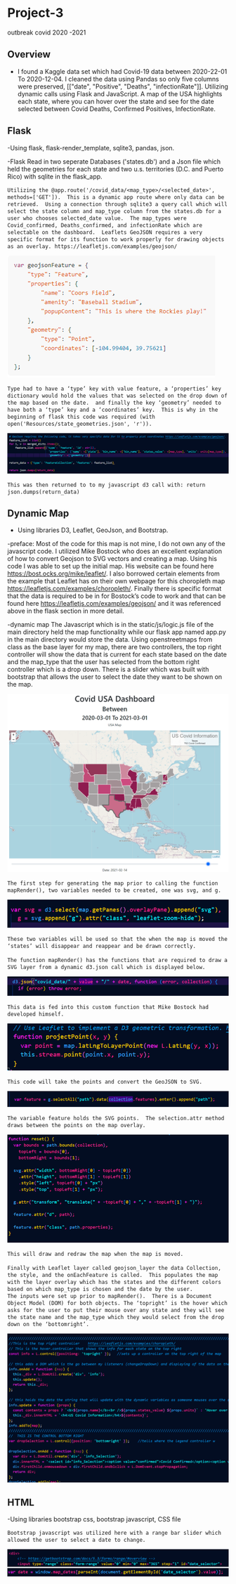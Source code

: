 # Project-3
outbreak covid 2020 -2021
## Overview 
- I found a Kaggle data set which had Covid-19 data between 2020-22-01 To 2020-12-04. I cleaned the data using Pandas so only five columns were preserved, [["date", "Positive", "Deaths", "infectionRate"]].  Utilizing dynamic calls using Flask and JavaScript.  A map of the USA highlights each state, where you can hover over the state and see for the date selected between Covid Deaths, Confirmed Positives, InfectionRate.

## Flask
-Using flask, flask-render_template, sqlite3, pandas, json.

-Flask
    Read in two seperate Databases ('states.db') and a Json file which held the geometries for each state and two u.s. territories (D.C. and Puerto Rico) with sqlite in the flask_app. 

    Utilizing the @app.route('/covid_data/<map_type>/<selected_date>', methods=['GET']).  This is a dynamic app route where only data can be retrieved.  Using a connection through sqlite3 a query call which will select the state column and map_type column from the states.db for a user who chooses selected_date value.  The map_types were Covid_confirmed, Deaths_confirmed, and infectionRate which are selectable on the dashboard.  Leaflets GeoJSON requires a very specific format for its function to work properly for drawing objects as an overlay. https://leafletjs.com/examples/geojson/
    
![geojson example](<images/geojson_example.png>)<br>

    Type had to have a ‘type’ key with value feature, a ‘properties’ key dictionary would hold the values that was selected on the drop down of the map based on the date.  and finally the key ‘geometry’ needed to have both a ‘type’ key and a ‘coordinates’ key.  This is why in the beginning of flask this code was required (with open('Resources/state_geometries.json', 'r')).

![loop for data](<images/data_loop.png>)<br>

    This was then returned to to my javascript d3 call with: return json.dumps(return_data)

## Dynamic Map
- Using libraries D3, Leaflet, GeoJson, and Bootstrap.

-preface:
    Most of the code for this map is not mine, I do not own any of the javascript code.  I utilized Mike Bostock who does an excellent explanation of how to convert Geojson to SVG vectors and creating a map.  Using his code I was able to set up the initial map.  His website can be found here https://bost.ocks.org/mike/leaflet/.  I also borrowed certain elements from the example that Leaflet has on their own webpage for this choropleth map https://leafletjs.com/examples/choropleth/.  Finally there is specific format that the data is required to be in for Bostock’s code to work and that can be found here https://leafletjs.com/examples/geojson/ and it was referenced above in the flask section in more detail.

-dynamic map
    The Javascript which is in the static/js/logic.js file of the main directory held the map functionality while our flask app named app.py in the main directory would store the data.  Using openstreetmaps from class as the base layer for my map, there are two controllers, the top right controller will show the data that is current for each state based on the date and the map_type that the user has selected from the bottom right controller which is a drop down. There is a slider which was built with bootstrap that allows the user to select the date they want to be shown on the map.

![image of working map](<images/image of map.png>)

    The first step for generating the map prior to calling the function mapRender(), two variables needed to be created, one was svg, and g.

![svg, g](<images/svg_g.png>)<br>

    These two variables will be used so that the when the map is moved the ‘states’ will disappear and reappear and be drawn correctly.

    The function mapRender() has the functions that are required to draw a SVG layer from a dynamic d3.json call which is displayed below.

![d3.json(dynamic call)](<images/d3.json.png>)<br>

    This data is fed into this custom function that Mike Bostock had developed himself.

![custom function](<images/Mike_Bostock_custom.png>)<br>

    This code will take the points and convert the GeoJSON to SVG.

![variable feature](<images/feature.png>)<br>

    The variable feature holds the SVG points.  The selection.attr method draws between the points on the map overlay.

![svg.attribute](<images/svg.attr.png>)<br>

    This will draw and redraw the map when the map is moved.

    Finally with Leaflet layer called geojson_layer the data Collection, the style, and the onEachFeature is called.  This populates the map with the layer overlay which has the states and the different colors based on which map_type is chosen and the date by the user.  
    The inputs were set up prior to mapRender().  There is a Document Object Model (DOM) for both objects. The ‘topright’ is the hover which asks for the user to put their mouse over any state and they will see the state name and the map_type which they would select from the drop down on the ‘bottomright’.

![controllers and their DOMs hehe](<images/DOM_Controllers.png>)<br>

## HTML
-Using libraries bootstrap css, bootstrap javascript, CSS file

    Bootstrap javascript was utilized here with a range bar slider which allowed the user to select a date to change.
![bootstrap html](<images/bootstrap_html.png>)
![bootstrap javascript](<images/bootstrap_JS.png>)



